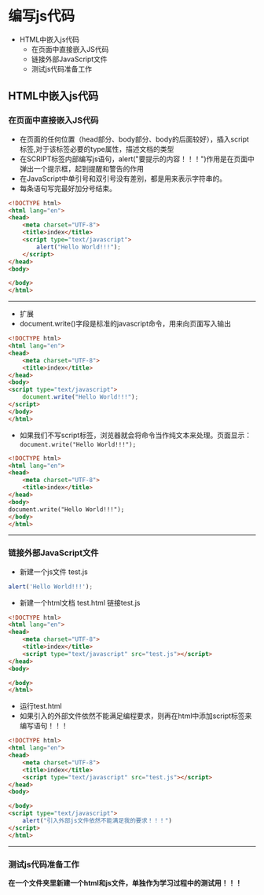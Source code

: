 # 编写js代码
* HTML中嵌入js代码
  * 在页面中直接嵌入JS代码
  * 链接外部JavaScript文件
  * 测试js代码准备工作

## HTML中嵌入js代码
### 在页面中直接嵌入JS代码
* 在页面的任何位置（head部分、body部分、body的后面较好），插入script标签,对于该标签必要的type属性，描述文档的类型
* 在SCRIPT标签内部编写js语句，alert("要提示的内容！！！")作用是在页面中弹出一个提示框，起到提醒和警告的作用
* 在JavaScript中单引号和双引号没有差别，都是用来表示字符串的。
* 每条语句写完最好加分号结束。
```html
<!DOCTYPE html>
<html lang="en">
<head>
    <meta charset="UTF-8">
    <title>index</title>
    <script type="text/javascript">
        alert("Hello World!!!");
    </script>
</head>
<body>

</body>
</html>
```

***
* 扩展
* document.write()字段是标准的javascript命令，用来向页面写入输出
```html
<!DOCTYPE html>
<html lang="en">
<head>
    <meta charset="UTF-8">
    <title>index</title>
</head>
<body>
<script type="text/javascript">
    document.write("Hello World!!!");
</script>
</body>
</html>
```
* 如果我们不写script标签，浏览器就会将命令当作纯文本来处理。页面显示：`document.write("Hello World!!!");`
```html
<!DOCTYPE html>
<html lang="en">
<head>
    <meta charset="UTF-8">
    <title>index</title>
</head>
<body>
document.write("Hello World!!!");
</body>
</html>
```

***
### 链接外部JavaScript文件
* 新建一个js文件  test.js
```javascript
alert('Hello World!!!');
```
* 新建一个html文档 test.html  链接test.js
```html
<!DOCTYPE html>
<html lang="en">
<head>
    <meta charset="UTF-8">
    <title>index</title>
    <script type="text/javascript" src="test.js"></script>
</head>
<body>

</body>
</html>
```
* 运行test.html
* 如果引入的外部文件依然不能满足编程要求，则再在html中添加script标签来编写语句！！！
```html
<!DOCTYPE html>
<html lang="en">
<head>
    <meta charset="UTF-8">
    <title>index</title>
    <script type="text/javascript" src="test.js"></script>
</head>
<body>

</body>
<script type="text/javascript">
    alert("引入外部js文件依然不能满足我的要求！！！")
</script>
</html>
```

***
### 测试js代码准备工作
**在一个文件夹里新建一个html和js文件，单独作为学习过程中的测试用！！！**
